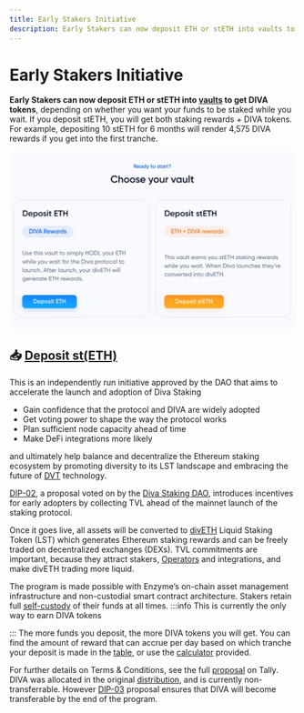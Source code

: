 ```yaml
---
title: Early Stakers Initiative
description: Early Stakers can now deposit ETH or stETH into vaults to get DIVA tokens
---
```

# Early Stakers Initiative

**Early Stakers can now deposit ETH or stETH into [vaults](https://diva.enzyme.finance/) to get DIVA tokens**, depending on whether you want your funds to be staked while you wait. If you deposit stETH, you will get both staking rewards + DIVA tokens. For example, depositing 10 stETH for 6 months will render 4,575 DIVA rewards if you get into the first tranche.

<div style={{textAlign: 'center'}}>

![Two choices available](img/2choices.png)
</div>

## 📥 [Deposit st(ETH)](https://diva.enzyme.finance/)

This is an independently run initiative approved by the DAO that aims to accelerate the launch and adoption of Diva Staking

-   Gain confidence that the protocol and DIVA are widely adopted
-   Get voting power to shape the way the protocol works
-   Plan sufficient node capacity ahead of time
-   Make DeFi integrations more likely

and ultimately help balance and decentralize the Ethereum staking ecosystem by promoting diversity to its LST landscape and embracing the future of [DVT](https://docs.staking.foundation/dvt) technology.

[DIP-02](https://www.tally.xyz/gov/diva/proposal/45468458207916765916984557235161596151150976178275597160417224501662414206717), a proposal voted on by the [Diva Staking DAO](https://docs.staking.foundation/dao), introduces incentives for early adopters by collecting TVL ahead of the mainnet launch of the staking protocol.

Once it goes live, all assets will be converted to [divETH](https://docs.staking.foundation/lst) Liquid Staking Token (LST) which generates Ethereum staking rewards and can be freely traded on decentralized exchanges (DEXs). TVL commitments are important, because they attract stakers, [Operators](https://docs.staking.foundation/participants#operators) and integrations, and make divETH trading more liquid.

The program is made possible with Enzyme’s on-chain asset management infrastructure and non-custodial smart contract architecture. Stakers retain full [self-custody](https://www.notion.so/1afa2c50d69e49ac89419a503bdd020e?pvs=21) of their funds at all times.
:::info
This is currently the only way to earn DIVA tokens

:::
The more funds you deposit, the more DIVA tokens you will get. You can find the amount of reward that can accrue per day based on which tranche your deposit is made in the [table](https://diva.enzyme.finance/#table), or use the [calculator](https://diva.enzyme.finance/#calculator) provided.

For further details on Terms & Conditions, see the full [proposal](https://www.tally.xyz/gov/diva/proposal/45468458207916765916984557235161596151150976178275597160417224501662414206717) on Tally. DIVA was allocated in the original [distribution](https://docs.staking.foundation/distribution), and is currently non-transferrable. However [DIP-03](https://www.tally.xyz/gov/diva/proposal/52481024395238134144299582623582875841236980209822828761178984408970724801644) proposal ensures that DIVA will become transferable by the end of the program.
